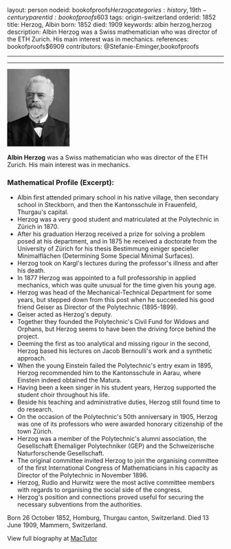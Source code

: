 layout: person
nodeid: bookofproofs$Herzog
categories: history,19th-century
parentid: bookofproofs$603
tags: origin-switzerland
orderid: 1852
title: Herzog, Albin
born: 1852
died: 1909
keywords: albin herzog,herzog
description: Albin Herzog was a Swiss mathematician who was director of the ETH Zurich. His main interest was in mechanics.
references: bookofproofs$6909
contributors: @Stefanie-Eminger,bookofproofs

---



---

![Herzog.jpg](https://github.com/bookofproofs/bookofproofs.github.io/blob/main/_sources/_assets/images/portraits/Herzog.jpg?raw=true)

**Albin Herzog**  was a Swiss mathematician who was director of the ETH Zurich. His main interest was in mechanics.

### Mathematical Profile (Excerpt):
* Albin first attended primary school in his native village, then secondary school in Steckborn, and then the Kantonsschule in Frauenfeld, Thurgau's capital.
* Herzog was a very good student and matriculated at the Polytechnic in Zürich in 1870.
* After his graduation Herzog received a prize for solving a problem posed at his department, and in 1875 he received a doctorate from the University of Zürich for his thesis Bestimmung einiger specieller Minimalflächen (Determining Some Special Minimal Surfaces).
* Herzog took on Kargl's lectures during the professor's illness and after his death.
* In 1877 Herzog was appointed to a full professorship in applied mechanics, which was quite unusual for the time given his young age.
* Herzog was head of the Mechanical-Technical Department for some years, but stepped down from this post when he succeeded his good friend Geiser as Director of the Polytechnic (1895-1899).
* Geiser acted as Herzog's deputy.
* Together they founded the Polytechnic's Civil Fund for Widows and Orphans, but Herzog seems to have been the driving force behind the project.
* Deeming the first as too analytical and missing rigour in the second, Herzog based his lectures on Jacob Bernoulli's work and a synthetic approach.
* When the young Einstein failed the Polytechnic's entry exam in 1895, Herzog recommended him to the Kantonsschule in Aarau, where Einstein indeed obtained the Matura.
* Having been a keen singer in his student years, Herzog supported the student choir throughout his life.
* Beside his teaching and administrative duties, Herzog still found time to do research.
* On the occasion of the Polytechnic's 50th  anniversary in 1905, Herzog was one of its professors who were awarded honorary citizenship of the town Zürich.
* Herzog was a member of the Polytechnic's alumni association, the Gesellschaft Ehemaliger Polytechniker (GEP) and the Schweizerische Naturforschende Gesellschaft.
* The original committee invited Herzog to join the organising committee of the first International Congress of Mathematicians in his capacity as Director of the Polytechnic in November 1896.
* Herzog, Rudio and Hurwitz were the most active committee members with regards to organising the social side of the congress.
* Herzog's position and connections proved useful for securing the necessary subventions from the authorities.

Born 26 October 1852, Homburg, Thurgau canton, Switzerland. Died 13 June 1909, Mammern, Switzerland.

View full biography at [MacTutor](https://mathshistory.st-andrews.ac.uk/Biographies/Herzog/)
